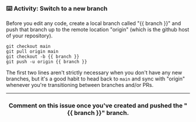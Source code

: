 ### :keyboard: Activity: Switch to a new branch

Before you edit any code, create a local branch called "{{ branch }}" and push that branch up to the remote location "origin" (which is the github host of your repository).

```
git checkout main
git pull origin main
git checkout -b {{ branch }}
git push -u origin {{ branch }}
```

The first two lines aren't strictly necessary when you don't have any new branches, but it's a good habit to head back to `main` and sync with "origin" whenever you're transitioning between branches and/or PRs.

<hr><h3 align="center">Comment on this issue once you've created and pushed the "{{ branch }}" branch.</h3>
